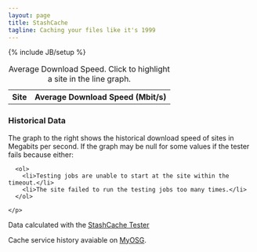 ```yaml
---
layout: page
title: StashCache
tagline: Caching your files like it's 1999
---
```

{% include JB/setup %}

<section>

<div class="row">
  
  <div class="col-sm-6">
    <table id="averagequality" class="table table-bordered table-condensed qualitymap table-hover">
      <caption>Average Download Speed.  Click to highlight a site in the line graph.</caption>
      <tr>
        <th>Site</th>
        <th>Average Download Speed (Mbit/s)</th>
      </tr>
    </table>
  </div>
  <div class="col-sm-6">
    <div class="chart">
    </div>
  </div>
</div>




<div class="row">
  <div class="col-sm-3">
    <h3>Historical Data</h3>
    <p>
      The graph to the right shows the historical download speed of sites in Megabits per second.
      If the graph may be null for some values if the tester fails because either:
      
      <ol>
        <li>Testing jobs are unable to start at the site within the timeout.</li>
        <li>The site failed to run the testing jobs too many times.</li>
      </ol>
      
    </p>
  </div>
  <div class="col-sm-9">
    <div id="linechart"></div>
  </div>
</div>

<div class="row">
  <div class="col-sm-6">
    <p>
      Data calculated with the <a href="https://stashcache-tester.readthedocs.org">StashCache Tester</a>
    </p>
  </div>
  <div class="col-sm-6">
    <p>
      Cache service history avaiable on <a href="http://myosg.grid.iu.edu/rgstatushistory/index?downtime_attrs_showpast=&account_type=cumulative_hours&ce_account_type=gip_vo&se_account_type=vo_transfer_volume&bdiitree_type=total_jobs&bdii_object=service&bdii_server=is-osg&start_type=7daysago&end_type=now&all_resources=on&facility_sel%5B%5D=10009&gridtype=on&gridtype_1=on&service=on&service_sel%5B%5D=142&active=on&active_value=1&disable_value=1">MyOSG</a>.
    </p>
  </div>
</div>

</div>

</section>
